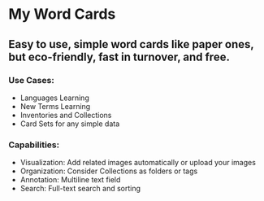 # My Word Cards

## Easy to use, simple word cards like paper ones, but eco-friendly, fast in turnover, and free. 

### Use Cases:
- Languages Learning
- New Terms Learning
- Inventories and Collections
- Card Sets for any simple data

### Capabilities:
- Visualization: Add related images automatically or upload your images
- Organization: Consider Collections as folders or tags
- Annotation: Multiline text field
- Search: Full-text search and sorting
